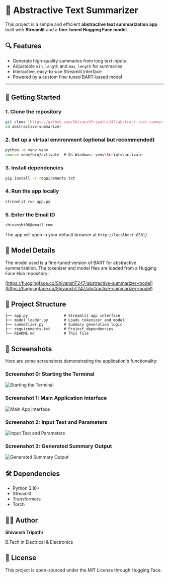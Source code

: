 # 📝 Abstractive Text Summarizer

This project is a simple and efficient **abstractive text summarization app** built with **Streamlit** and a **fine-tuned Hugging Face model**.

## 🔍 Features

* Generate high-quality summaries from long text inputs
* Adjustable `min_length` and `max_length` for summaries
* Interactive, easy-to-use Streamlit interface
* Powered by a custom fine-tuned BART-based model

---

## 🚀 Getting Started

### 1. Clone the repository

```bash
git clone [https://github.com/ShivanshTripathi247/abstract-text-summarizer](https://github.com/ShivanshTripathi247/abstract-text-summarizer)
cd abstractive-summarizer
```

### 2. Set up a virtual environment (optional but recommended)

```bash
python -m venv venv
source venv/bin/activate  # On Windows: venv\Scripts\activate
```

### 3. Install dependencies

```bash
pip install -r requirements.txt
```

### 4. Run the app locally

```bash
streamlit run app.py
```

### 5. Enter the Email ID

```bash
shivansht06@gmail.com
```

The app will open in your default browser at `http://localhost:8501/`.

## 🧠 Model Details

The model used is a fine-tuned version of BART for abstractive summarization.
The tokenizer and model files are loaded from a Hugging Face Hub repository:

[https://huggingface.co/ShivanshT247/abstractive-summarizer-model](https://huggingface.co/ShivanshT247/abstractive-summarizer-model)

## 📁 Project Structure

```
├── app.py                # Streamlit app interface
├── model_loader.py       # Loads tokenizer and model
├── summerizer.py         # Summary generation logic
├── requirements.txt      # Project dependencies
└── README.md             # This file
```

## 📸 Screenshots

Here are some screenshots demonstrating the application's functionality:

### Screenshot 0: Starting the Terminal
![Starting the Terminal](https://ik.imagekit.io/itovlu1pu/4.png?updatedAt=1751800259430)

### Screenshot 1: Main Application Interface
![Main App Interface](https://ik.imagekit.io/itovlu1pu/2.png?updatedAt=1751800259493)

### Screenshot 2: Input Text and Parameters
![Input Text and Parameters](https://ik.imagekit.io/itovlu1pu/5.png?updatedAt=1751800259487)

### Screenshot 3: Generated Summary Output
![Generated Summary Output](https://ik.imagekit.io/itovlu1pu/3.png?updatedAt=1751800259477)


## 🛠️ Dependencies

* Python 3.10+
* Streamlit
* Transformers
* Torch

## 🙋‍♂️ Author

**Shivansh Tripathi**

B.Tech in Electrical & Electronics


## 📄 License

This project is open-sourced under the MIT License through Hugging Face.
